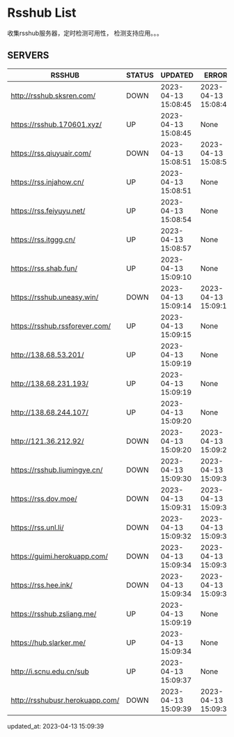 # Rsshub List

收集rsshub服务器，定时检测可用性， 检测支持应用。。。


## SERVERS

|  RSSHUB   | STATUS  | UPDATED  | ERROR  | TWITTER |  
|  ----  | ----  | ----  | ----  | ---- |  
| http://rsshub.sksren.com/ | DOWN | 2023-04-13 15:08:45 | 2023-04-13 15:08:45 |  
| https://rsshub.170601.xyz/ | UP | 2023-04-13 15:08:45 | None |OK|  
| https://rss.qiuyuair.com/ | DOWN | 2023-04-13 15:08:51 | 2023-04-13 15:08:51 |  
| https://rss.injahow.cn/ | UP | 2023-04-13 15:08:51 | None ||  
| https://rss.feiyuyu.net/ | UP | 2023-04-13 15:08:54 | None |OK|  
| https://rss.itggg.cn/ | UP | 2023-04-13 15:08:57 | None ||  
| https://rss.shab.fun/ | UP | 2023-04-13 15:09:10 | None |OK|  
| https://rsshub.uneasy.win/ | DOWN | 2023-04-13 15:09:14 | 2023-04-13 15:09:14 |  
| https://rsshub.rssforever.com/ | UP | 2023-04-13 15:09:15 | None |OK|  
| http://138.68.53.201/ | UP | 2023-04-13 15:09:19 | None ||  
| http://138.68.231.193/ | UP | 2023-04-13 15:09:19 | None ||  
| http://138.68.244.107/ | UP | 2023-04-13 15:09:20 | None ||  
| http://121.36.212.92/ | DOWN | 2023-04-13 15:09:20 | 2023-04-13 15:09:20 |  
| https://rsshub.liumingye.cn/ | DOWN | 2023-04-13 15:09:30 | 2023-04-13 15:09:30 |  
| https://rss.dov.moe/ | DOWN | 2023-04-13 15:09:31 | 2023-04-13 15:09:31 |  
| https://rss.unl.li/ | DOWN | 2023-04-13 15:09:32 | 2023-04-13 15:09:32 |  
| https://guimi.herokuapp.com/ | DOWN | 2023-04-13 15:09:34 | 2023-04-13 15:09:34 |  
| https://rss.hee.ink/ | DOWN | 2023-04-13 15:09:34 | 2023-04-13 15:09:34 |  
| https://rsshub.zsliang.me/ | UP | 2023-04-13 15:09:19 | None |OK|  
| https://hub.slarker.me/ | UP | 2023-04-13 15:09:34 | None |OK|  
| http://i.scnu.edu.cn/sub | UP | 2023-04-13 15:09:37 | None ||  
| http://rsshubusr.herokuapp.com/ | DOWN | 2023-04-13 15:09:39 | 2023-04-13 15:09:39 |  
  

updated_at: 2023-04-13 15:09:39  
